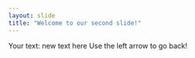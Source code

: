 ```yaml
---
layout: slide
title: "Welcome to our second slide!"
---
```

Your text: new text here
Use the left arrow to go back!
